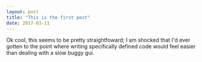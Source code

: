 ```yaml
---
layout: post
title: "This is the first post"
date: 2017-03-11
---
```


<head>
  <script type="text/javascript" src="processing.js"></script>
</head>

Ok cool, this seems to be pretty straightfoward; I am shocked that I'd ever gotten to the point where writing specifically
defined code would feel easier than dealing with a slow buggy gui.


<canvas data-processing-sources="Sketch1.pde"></canvas>
